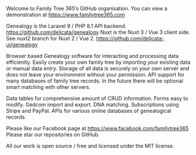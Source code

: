 Welcome to Family Tree 365’s GitHub organisation.
You can view a demonstration at https://www.familytree365.com

Genealogy is the Laravel 9 / PHP 8.1 API backend. https://github.com/delicata/genealogy
Nuxt is the Nuxt 3 / Vue 3 client side. See nuxt2 branch for Nuxt 2 / Vue 2. https://github.com/delicata-ui/genealogy

Browser based Genealogy software for interacting and processing data efficiently. Easily create your own family tree by importing your existing data or manual data entry. Storage of all data is securely on your own server and does not leave your environment without your permission. API support for many databases of family tree records. In the future there will be optional smart matching with other servers.

Data tables for comprehensive amount of CRUD information. Forms easy to modify. Gedcom import and export. DNA matching. Subscriptions using Stripe and PayPal. APIs for various online databases of genealogical records.

Please like our Facebook page at https://www.facebook.com/familytree365 
Please star our repositories on GitHub.

All our work is open source / free and licensed under the MIT license.
